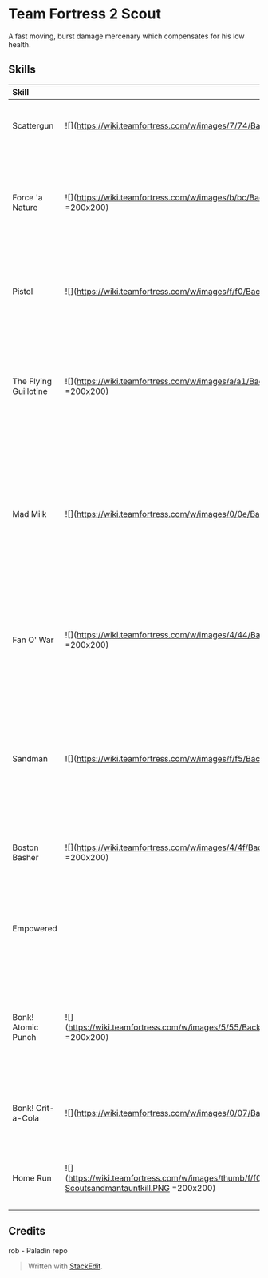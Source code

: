 ﻿# Team Fortress 2 Scout
A fast moving, burst damage mercenary which compensates for his low health.



## Skills
| Skill | | Description | Stats |
|:-|-|------|-|
| Scattergun | ![](https://wiki.teamfortress.com/w/images/7/74/Backpack_Scattergun.png =200x200) | Fire a spread of bullets that deal `6x80% damage`. | Proc: `0.5` |
| Force 'a Nature | ![](https://wiki.teamfortress.com/w/images/b/bc/Backpack_Force-A-Nature.png =200x200) | Fire a wide spread of bullets that deal `8x60% damage`.<br>Deals knockback to `target and shooter`.</br> | Proc: `0.35` |
| Pistol | ![](https://wiki.teamfortress.com/w/images/f/f0/Backpack_Pistol.png =200x200) | Fire a stream of bullets that deal `70% damage`.<br>`Holds 12. Adds 12 per mag.`</br> | Proc: `0.5` |
| The Flying Guillotine | ![](https://wiki.teamfortress.com/w/images/a/a1/Backpack_Flying_Guillotine.png =200x200) | `Bleeding.` Throw a cleaver for `100% damage` that bleeds the enemy on hit. Deals a `critical hit at maximum range`. | Proc: `1` |
| Mad Milk | ![](https://wiki.teamfortress.com/w/images/0/0e/Backpack_Mad_Milk.png =200x200) | `Milking.` Throw a jar to douse enemies in milk. Allies that hit `milked` enemies `heal 5% of damage dealt.` Can extinguish `25% of burn stacks` off an ally. |  |
| Fan O' War | ![](https://wiki.teamfortress.com/w/images/4/44/Backpack_Fan_O%27War.png =200x200) | `Death-Marking.` Swing your weapon for `30% damage` and `mark the enemy for death`. `Only one enemy may be marked at a time`. | Proc: `1` |
| Sandman | ![](https://wiki.teamfortress.com/w/images/f/f5/Backpack_Sandman.png =200x200) | `Stunning.` Swing for `70% damage` and launch a ball for `40% damage`. If you hit an enemy at the maximum range, it stuns the enemy. | Proc: `1` |
| Boston Basher | ![](https://wiki.teamfortress.com/w/images/4/4f/Backpack_Boston_Basher.png =200x200) | `Bleeding.` Swing your club for `70% damage` and `bleed the enemy`. | Proc: `1` |
| Empowered | ![]() | Gain +50% attack speed, +50% movement speed, and max utility charges for 8 seconds. | Proc: `0.35` |
| Bonk! Atomic Punch | ![](https://wiki.teamfortress.com/w/images/5/55/Backpack_Bonk%21_Atomic_Punch.png =200x200) | Use to gain `immunity to damage` but not knockback for 8 seconds.<br>`Unable to attack while active`.</br> |  |
| Bonk! Crit-a-Cola | ![](https://wiki.teamfortress.com/w/images/0/07/Backpack_Crit-a-Cola.png =200x200) | Use to deal `+35% more damage`, but `take +50% more damage` for 8 seconds. |  |
| Home Run | ![](https://wiki.teamfortress.com/w/images/thumb/f/f0/Scoutsandmantauntkill.PNG/755px-Scoutsandmantauntkill.PNG =200x200) | Press 1 to pull out your bat and swing for `600% damage`. | Proc: `1` |

## Credits
rob - Paladin repo


> Written with [StackEdit](https://stackedit.io/).